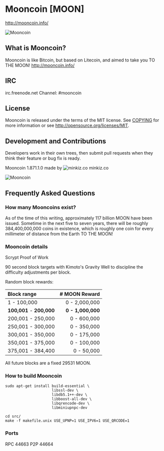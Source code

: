 # Mooncoin [MOON]
http://mooncoin.info/

<!--| ![Mooncoin](http://bit.ly/moonlogo) |-->
![Mooncoin](https://raw.githubusercontent.com/gjhiggins/mooncoin/mooncoin/src/qt/res/icons/bitcoin.png)

## What is Mooncoin?
Mooncoin is like Bitcoin, but based on Litecoin, and aimed to take you TO THE MOON!
http://mooncoin.info/

## IRC
irc.freenode.net Channel: #mooncoin

## License
Mooncoin is released under the terms of the MIT license. See [COPYING](COPYING)
for more information or see http://opensource.org/licenses/MIT.

## Development and Contributions
Developers work in their own trees, then submit pull requests when they think
their feature or bug fix is ready.

Mooncoin 1.871.1.0 made by ![minkiz.co](http://minkiz.co/img/assets/minkiz.png) minkiz.co

![Mooncoin](https://raw.githubusercontent.com/gjhiggins/mooncoin/mooncoin/src/qt/res/src/linux-wallet.png)

## Frequently Asked Questions

### How many Mooncoins exist?
As of the time of this writing, approximately 117 billion MOON have been issued. Sometime in the next five to seven years, there will be roughly 384,400,000,000 coins in existence, which is roughly one coin for every millimeter of distance from the Earth TO THE MOON!

### Mooncoin details
Scrypt Proof of Work

90 second block targets with Kimoto's Gravity Well to discipline the difficulty adjustments per block.

Random block rewards:

| Block range | # MOON Reward |
|:------------|--------:|
|1 - 100,000 | 0 - 2,000,000|
|**100,001** - **200,000** | **0 - 1,000,000**|
|200,001 - 250,000 | 0 - 600,000|
|250,001 - 300,000 | 0 - 350,000|
|300,001 - 350,000 | 0 - 175,000|
|350,001 - 375,000 | 0 - 100,000|
|375,001 - 384,400 | 0 - 50,000|

All future blocks are a fixed 29531 MOON.


### How to build Mooncoin

    sudo apt-get install build-essential \
                         libssl-dev \
                         libdb5.1++-dev \
                         libboost-all-dev \
                         libqrencode-dev \
                         libminiupnpc-dev

    cd src/
    make -f makefile.unix USE_UPNP=1 USE_IPV6=1 USE_QRCODE=1

### Ports
RPC 44663
P2P 44664
